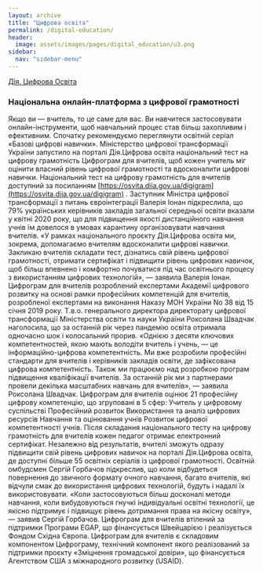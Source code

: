 ```yaml
---
layout: archive
title: "Цифрова освіта"
permalink: /digital-education/
header:
  image: assets/images/pages/digital_education/u3.png
sidebar:
  nav: "sidebar-menu"
---
```

[Дія. Цифрова Освіта](https://osvita.diia.gov.ua)

### Національна онлайн-платформа з цифрової грамотності
Якщо ви — вчитель, то це саме для вас. Ви навчитеся застосовувати онлайн-інструменти, щоб навчальний процес став більш захопливим і ефективним. Спочатку рекомендуємо переглянути освітній серіал «Базові цифрові навички».
Міністерство цифрової трансформації України запустило на порталі Дія.Цифрова освіта національний тест на цифрову грамотність Цифрограм для вчителів, щоб кожен учитель міг оцінити власний рівень цифрової грамотності та вдосконалити цифрові навички. 
Національний тест на цифрову грамотність для вчителів доступний за посиланням
[https://osvita.diia.gov.ua/digigram](https://osvita.diia.gov.ua/digigram) .
 Заступник Міністра цифрової трансформації з питань євроінтеграції Валерія Іонан підкреслила, що 79% українських керівників закладів загальної середньої освіти вказали у квітні 2020 року, що для підвищення якості дистанційного навчання учнів їм довелося в умовах карантину організовувати навчання вчителів. 
«У рамках національного проєкту Дія.Цифрова освіта ми, зокрема, допомагаємо вчителям вдосконалити цифрові навички. Закликаю вчителів складати тест, дізнатись свій рівень цифрової грамотності, отримати сертифікат і підвищити рівень цифрових навичок, щоб більш впевнено і комфортно почуватися під час освітнього процесу з використанням цифрових технологій», — заявила Валерія Іонан. 
Цифрограм для вчителів розроблений експертами Академії цифрового розвитку на основі рамки професійних компетенцій для вчителів, розробленої експертами на виконання Наказу МОН України No 38 від 15 січня 2019 року.
Т.в.о. генерального директора директорату цифрової трансформації Міністерства освіти та науки України Роксолана Швадчак наголосила, що за останній рік через пандемію освіта отримала одночасно шок і колосальний прорив. 
«Однією з десяти ключових компетентностей, якою мають володіти вчитель і учень, — це інформаційно-цифрова компетентність. Ми вже розробили професійні стандарти для вчителів і керівників закладів освіти, де зафіксована цифрова компетентність. Також ми працюємо над розробкою програм підвищення кваліфікації вчителів. За останній рік ми з партнерами провели декілька масштабних навчань для вчителів», — заявила Роксолана Швадчак. 
Цифрограм для вчителів оцінює 21 професійну цифрову компетенцію, що згруповані в 5 сфер:
Учитель у цифровому суспільстві 
Професійний розвиток
Використання та аналіз цифрових ресурсів
Навчання та оцінювання учнів
Розвиток цифрової компетентності учнів.
Після складання національного тесту на цифрову грамотність для вчителів кожен педагог отримає електронний сертифікат. 
Незалежно від результатів, вчителі зможуть одразу підвищити свій рівень цифрових навичок на порталі Дія.Цифрова освіта, де доступні більше 55 освітніх серіалів із цифрової грамотності. 
Освітній омбудсмен Сергій Горбачов підкреслив, що коли відбудеться повернення до звичного формату очного навчання, багато вчителів, які відчули смак до використання цифрових технологій, будуть і надалі їх використовувати. 
«Коли застосовуються більш досконалі методи навчання, коли вибудовуються гнучкі індивідуальні освітні технології, це якісно підтримує і підвищує рівень дотримання права на якісну освіту», — заявив Сергій Горбачов. 
Цифрограм для вчителів втілений за підтримки Програми EGAP, що фінансується Швейцарією і реалізується Фондом Східна Європа.
Цифрограм для вчителів є складовим компонентом Цифрограму, технічний компонент якого реалізований за підтримки проєкту «Зміцнення громадської довіри», що фінансується Агентством США з міжнародного розвитку (USAID).
